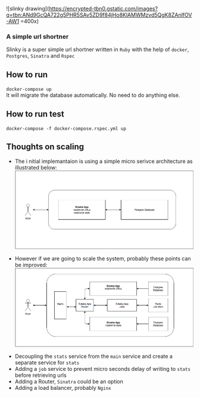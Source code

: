 ![slinky drawing](https://encrypted-tbn0.gstatic.com/images?q=tbn:ANd9GcQA722g5PHR5SAv5ZD9f84jHo8KlAMWMzvd5QgK8ZAnlfOV-AW1 =400x)
### A simple url shortner
  Slinky is a super simple url shortner written in `Ruby` with the help of `docker`, `Postgres`, `Sinatra` and `Rspec`   
  
## How to run
`docker-compose up`   
It will migrate the database automatically. No need to do anything else.  
  
## How to run test
`docker-compose -f docker-compose.rspec.yml up`  
  
## Thoughts on scaling
- The i nitial implemantaion is using a simple micro serivce architecture as illustrated below:
 ![micro service simple schema](https://raw.githubusercontent.com/sizief/slinky/master/documentation/slinky-simple.jpg)
  
- However if we are going to scale the system, probably these points can be improved:
 ![micro service advanced schema](https://raw.githubusercontent.com/sizief/slinky/master/documentation/slinky-advanced.jpg)
  
* Decoupling the `stats` service from the `main` service and create a separate service for `stats`
* Adding a `job` service to prevent micro seconds delay of writing to `stats` before retrieving urls
* Adding a Router, `Sinatra` could be an option
* Adding a load balancer, probably `Nginx` 
